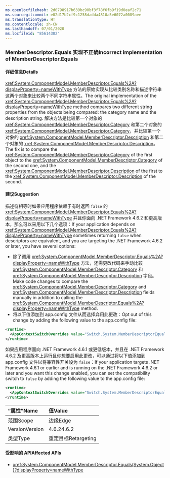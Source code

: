```yaml
---
ms.openlocfilehash: 2d0798917b639bc90bf3f78f6fb9f19d0eaf2c71
ms.sourcegitcommit: e02d17b2cf9c1258dadda4810a5e6072a0089aee
ms.translationtype: HT
ms.contentlocale: zh-CN
ms.lasthandoff: 07/01/2020
ms.locfileid: "85614382"
---
```

### <a name="incorrect-implementation-of-memberdescriptorequals"></a><span data-ttu-id="b6b2b-101">MemberDescriptor.Equals 实现不正确</span><span class="sxs-lookup"><span data-stu-id="b6b2b-101">Incorrect implementation of MemberDescriptor.Equals</span></span>

#### <a name="details"></a><span data-ttu-id="b6b2b-102">详细信息</span><span class="sxs-lookup"><span data-stu-id="b6b2b-102">Details</span></span>

<span data-ttu-id="b6b2b-103"><xref:System.ComponentModel.MemberDescriptor.Equals%2A?displayProperty=nameWithType> 方法的原始实现从比较类别名称和描述字符串这两个对象来比较两个不同字符串属性。</span><span class="sxs-lookup"><span data-stu-id="b6b2b-103">The original implementation of the <xref:System.ComponentModel.MemberDescriptor.Equals%2A?displayProperty=nameWithType> method compares two different string properties from the objects being compared: the category name and the description string.</span></span> <span data-ttu-id="b6b2b-104">解决方法是比较第一个对象的 <xref:System.ComponentModel.MemberDescriptor.Category> 和第二个对象的 <xref:System.ComponentModel.MemberDescriptor.Category>，并比较第一个对象的 <xref:System.ComponentModel.MemberDescriptor.Description> 和第二个对象的 <xref:System.ComponentModel.MemberDescriptor.Description>。</span><span class="sxs-lookup"><span data-stu-id="b6b2b-104">The fix is to compare the <xref:System.ComponentModel.MemberDescriptor.Category> of the first object to the <xref:System.ComponentModel.MemberDescriptor.Category> of the second one, and the <xref:System.ComponentModel.MemberDescriptor.Description> of the first to the <xref:System.ComponentModel.MemberDescriptor.Description> of the second.</span></span>

#### <a name="suggestion"></a><span data-ttu-id="b6b2b-105">建议</span><span class="sxs-lookup"><span data-stu-id="b6b2b-105">Suggestion</span></span>

<span data-ttu-id="b6b2b-106">描述符相等时如果应用程序依赖于有时返回 `false` 的 <xref:System.ComponentModel.MemberDescriptor.Equals%2A?displayProperty=nameWithType> 并且你面向 .NET Framework 4.6.2 和更高版本，那么可以采用以下几个选项：</span><span class="sxs-lookup"><span data-stu-id="b6b2b-106">If your application depends on <xref:System.ComponentModel.MemberDescriptor.Equals%2A?displayProperty=nameWithType> sometimes returning `false` when descriptors are equivalent, and you are targeting the .NET Framework 4.6.2 or later, you have several options:</span></span>

- <span data-ttu-id="b6b2b-107">除了调用 <xref:System.ComponentModel.MemberDescriptor.Equals%2A?displayProperty=nameWithType> 方法，还需更改代码来手动比较 <xref:System.ComponentModel.MemberDescriptor.Category> 和 <xref:System.ComponentModel.MemberDescriptor.Description> 字段。</span><span class="sxs-lookup"><span data-stu-id="b6b2b-107">Make code changes to compare the <xref:System.ComponentModel.MemberDescriptor.Category> and <xref:System.ComponentModel.MemberDescriptor.Description> fields manually in addition to calling the <xref:System.ComponentModel.MemberDescriptor.Equals%2A?displayProperty=nameWithType> method.</span></span>
- <span data-ttu-id="b6b2b-108">将以下值添加到 app.config 文件从而选择弃用此更改：</span><span class="sxs-lookup"><span data-stu-id="b6b2b-108">Opt out of this change by adding the following value to the app.config file:</span></span>

```xml
<runtime>
  <AppContextSwitchOverrides value="Switch.System.MemberDescriptorEqualsReturnsFalseIfEquivalent=true" />
</runtime>
```

<span data-ttu-id="b6b2b-109">如果应用程序面向 .NET Framework 4.6.1 或更低版本，并且在 .NET Framework 4.6.2 及更高版本上运行且你想要启用此更改，可以通过将以下值添加到 app.config 文件以将兼容性开关设为 `false`：</span><span class="sxs-lookup"><span data-stu-id="b6b2b-109">If your application targets .NET Framework 4.6.1 or earlier and is running on the .NET Framework 4.6.2 or later and you want this change enabled, you can set the compatibility switch to `false` by adding the following value to the app.config file:</span></span>

```xml
<runtime>
  <AppContextSwitchOverrides value="Switch.System.MemberDescriptorEqualsReturnsFalseIfEquivalent=false" />
</runtime>
```

| <span data-ttu-id="b6b2b-110">“属性”</span><span class="sxs-lookup"><span data-stu-id="b6b2b-110">Name</span></span>    | <span data-ttu-id="b6b2b-111">值</span><span class="sxs-lookup"><span data-stu-id="b6b2b-111">Value</span></span>       |
|:--------|:------------|
| <span data-ttu-id="b6b2b-112">范围</span><span class="sxs-lookup"><span data-stu-id="b6b2b-112">Scope</span></span>   | <span data-ttu-id="b6b2b-113">边缘</span><span class="sxs-lookup"><span data-stu-id="b6b2b-113">Edge</span></span>        |
| <span data-ttu-id="b6b2b-114">Version</span><span class="sxs-lookup"><span data-stu-id="b6b2b-114">Version</span></span> | <span data-ttu-id="b6b2b-115">4.6.2</span><span class="sxs-lookup"><span data-stu-id="b6b2b-115">4.6.2</span></span>       |
| <span data-ttu-id="b6b2b-116">类型</span><span class="sxs-lookup"><span data-stu-id="b6b2b-116">Type</span></span>    | <span data-ttu-id="b6b2b-117">重定目标</span><span class="sxs-lookup"><span data-stu-id="b6b2b-117">Retargeting</span></span> |

#### <a name="affected-apis"></a><span data-ttu-id="b6b2b-118">受影响的 API</span><span class="sxs-lookup"><span data-stu-id="b6b2b-118">Affected APIs</span></span>

- <xref:System.ComponentModel.MemberDescriptor.Equals(System.Object)?displayProperty=nameWithType>
